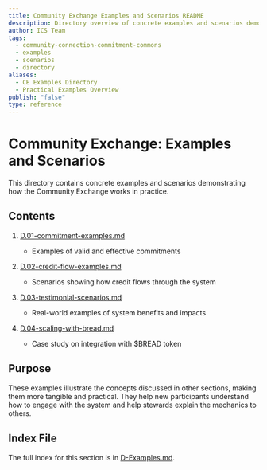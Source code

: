 ```yaml
---
title: Community Exchange Examples and Scenarios README
description: Directory overview of concrete examples and scenarios demonstrating how the Community Exchange works in practice
author: ICS Team
tags:
  - community-connection-commitment-commons
  - examples
  - scenarios
  - directory
aliases:
  - CE Examples Directory
  - Practical Examples Overview
publish: "false"
type: reference
---
```


# Community Exchange: Examples and Scenarios

This directory contains concrete examples and scenarios demonstrating how the Community Exchange works in practice.

## Contents

1. [D.01-commitment-examples.md](/notes/ics/ccc/v0.2/D-Examples/D.01-commitment-examples.md)
   - Examples of valid and effective commitments

2. [D.02-credit-flow-examples.md](/notes/ics/ccc/v0.2/D-Examples/D.02-credit-flow-examples.md)
   - Scenarios showing how credit flows through the system

3. [D.03-testimonial-scenarios.md](/notes/ics/ccc/v0.2/D-Examples/D.03-testimonial-scenarios.md)
   - Real-world examples of system benefits and impacts

4. [D.04-scaling-with-bread.md](/notes/ics/ccc/v0.2/D-Examples/D.04-scaling-with-bread.md)
   - Case study on integration with $BREAD token

## Purpose

These examples illustrate the concepts discussed in other sections, making them more tangible and practical. They help new participants understand how to engage with the system and help stewards explain the mechanics to others.

## Index File

The full index for this section is in [D-Examples.md](/notes/ics/ccc/v0.2/D-Examples/D-Examples.md).